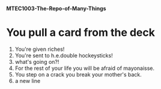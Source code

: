 #### MTEC1003-The-Repo-of-Many-Things

# You pull a card from the deck
1) You're given riches!
2) You're sent to h.e.double hockeysticks!
3) what's going on?!
4) For the rest of your life you will be afraid of mayonaisse.
5) You step on a crack you break your mother's back.
6) a new line
